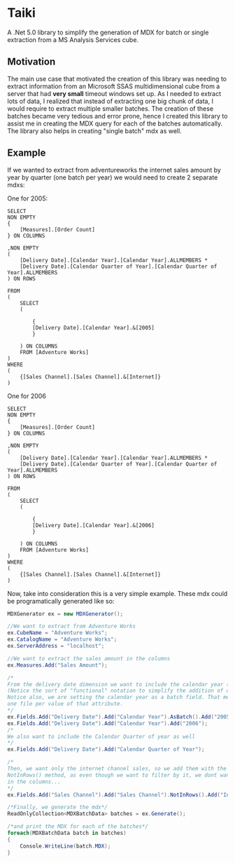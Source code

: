 # Taiki
A .Net 5.0 library to simplify the generation of MDX for batch or single extraction from a MS Analysis Services cube.

## Motivation
The main use case that motivated the creation of this library was needing to extract information from an Microsoft
SSAS multidimensional cube from a server that had **very small** timeout windows set up. As I needed to extract lots
of data, I realized that instead of extracting one big chunk of data, I would require to extract multiple smaller 
batches. The creation of these batches became very tedious and error prone, hence I created this library to assist me
in creating the MDX query for each of the batches automatically. The library also helps in creating "single batch" mdx as well.

## Example
If we wanted to extract from adventureworks the internet sales amount by year by quarter (one batch per year) 
we would need to create 2 separate mdxs:

One for 2005:
```mdx
SELECT
NON EMPTY
{
	[Measures].[Order Count]
} ON COLUMNS

,NON EMPTY
(
	[Delivery Date].[Calendar Year].[Calendar Year].ALLMEMBERS *
	[Delivery Date].[Calendar Quarter of Year].[Calendar Quarter of Year].ALLMEMBERS
) ON ROWS

FROM 
(
	SELECT
	(

		{
		[Delivery Date].[Calendar Year].&[2005]
		}

	) ON COLUMNS
	FROM [Adventure Works]
)
WHERE 
(
	{[Sales Channel].[Sales Channel].&[Internet]}
)
```
One for 2006
```mdx
SELECT
NON EMPTY
{
	[Measures].[Order Count]
} ON COLUMNS

,NON EMPTY
(
	[Delivery Date].[Calendar Year].[Calendar Year].ALLMEMBERS *
	[Delivery Date].[Calendar Quarter of Year].[Calendar Quarter of Year].ALLMEMBERS
) ON ROWS

FROM 
(
	SELECT
	(

		{
		[Delivery Date].[Calendar Year].&[2006]
		}

	) ON COLUMNS
	FROM [Adventure Works]
)
WHERE 
(
	{[Sales Channel].[Sales Channel].&[Internet]}
)
```
Now, take into consideration this is a very simple example. These mdx could be programatically generated like so:
```C#
MDXGenerator ex = new MDXGenerator();

//We want to extract from Adventure Works
ex.CubeName = "Adventure Works";
ex.CatalogName = "Adventure Works";
ex.ServerAddress = "localhost";

//We want to extract the sales amount in the columns
ex.Measures.Add("Sales Amount");

/*
From the delivery date dimension we want to include the calendar year (but ONLY 2005 and 2006) in the rows
(Notice the sort of "functional" notation to simplify the addition of dimension->attribute hierarchy-> attribute hierarchy member)
Notice also, we are setting the calendar year as a batch field. That means that whatever data comes from the mdx, it will be segmented at least
one file per value of that attribute.
*/
ex.Fields.Add("Delivery Date").Add("Calendar Year").AsBatch().Add("2005");
ex.Fields.Add("Delivery Date").Add("Calendar Year").Add("2006");
/*
We also want to include the Calendar Quarter of year as well 
*/
ex.Fields.Add("Delivery Date").Add("Calendar Quarter of Year");

/*
Then, we want only the internet channel sales, so we add them with the 
NotInRows() method, as even though we want to filter by it, we dont want it
in the columns...
*/
ex.Fields.Add("Sales Channel").Add("Sales Channel").NotInRows().Add("Internet");

/*Finally, we generate the mdx*/
ReadOnlyCollection<MDXBatchData> batches = ex.Generate();

/*and print the MDX for each of the batches*/
foreach(MDXBatchData batch in batches)
{
    Console.WriteLine(batch.MDX);
}
```

